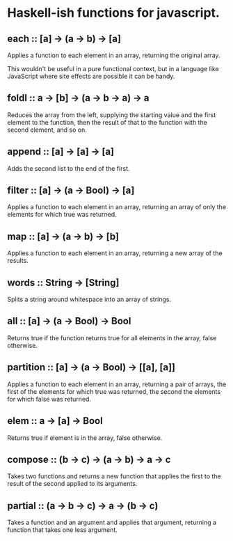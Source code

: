 # Haskell-ish functions for javascript.

## each :: [a] -> (a -> b) -> [a]

Applies a function to each element in an array, returning the original array.

This wouldn't be useful in a pure functional context, but in a language like
JavaScript where site effects are possible it can be handy.

## foldl :: a -> [b] -> (a -> b -> a) -> a

Reduces the array from the left, supplying the starting value and the first
element to the function, then the result of that to the function with the
second element, and so on.

## append :: [a] -> [a] -> [a]

Adds the second list to the end of the first.

## filter :: [a] -> (a -> Bool) -> [a]

Applies a function to each element in an array, returning an array of only
the elements for which true was returned.

## map :: [a] -> (a -> b) -> [b]

Applies a function to each element in an array, returning a new array of the
results.

## words :: String -> [String]

Splits a string around whitespace into an array of strings.

## all :: [a] -> (a -> Bool) -> Bool

Returns true if the function returns true for all elements in the array,
false otherwise.

## partition :: [a] -> (a -> Bool) -> [[a], [a]]

Applies a function to each element in an array, returning a pair of arrays,
the first of the elements for which true was returned, the second the
elements for which false was returned.

## elem :: a -> [a] -> Bool

Returns true if element is in the array, false otherwise.

## compose :: (b -> c) -> (a -> b) -> a -> c

Takes two functions and returns a new function that applies the first to
the result of the second applied to its arguments.

## partial :: (a -> b -> c) -> a -> (b -> c)

Takes a function and an argument and applies that argument, returning a
function that takes one less argument.

